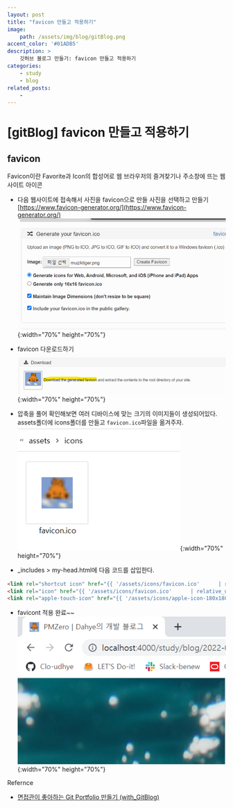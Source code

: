 ```yaml
---
layout: post
title: "favicon 만들고 적용하기"
image: 
    path: /assets/img/blog/gitBlog.png
accent_color: '#01ADB5'
description: >
    깃허브 블로그 만들기: favicon 만들고 적용하기
categories:
    - study
    - blog
related_posts:    
    -    
---
```

# [gitBlog] favicon 만들고 적용하기
## favicon 
Favicon이란 Favorite과 Icon의 합성어로 웹 브라우저의 즐겨찾기나 주소창에 뜨는 웹사이트 아이콘

- 다음 웹사이트에 접속해서 사진을 favicon으로 만들 사진을 선택하고 만들기
[https://www.favicon-generator.org/](https://www.favicon-generator.org/)
![favicon-generator](/assets/img/blog/favicon1.png){:width="70%" height="70%"}   

- favicon 다운로드하기
![favicon-generator](/assets/img/blog/favicon2.png){:width="70%" height="70%"}   

- 압축을 풀어 확인해보면 여러 디바이스에 맞는 크기의 이미지들이 생성되어있다.   
assets폴더에 icons폴더를 만들고 `favicon.ico`파일을 옮겨주자.  
![favicon](/assets/img/blog/favicon3.png){:width="70%" height="70%"}   

- _includes > my-head.html에 다음 코드를 삽입한다.   

```html
<link rel="shortcut icon" href="{{ '/assets/icons/favicon.ico'      | relative_url }}">
<link rel="icon" href="{{ '/assets/icons/favicon.ico'      | relative_url }}">
<link rel="apple-touch-icon" href="{{ '/assets/icons/apple-icon-180x180.png' | relative_url }}">
```

- favicont 적용 완료~~   
![favicon](/assets/img/blog/favicon4.png){:width="70%" height="70%"}   

Refernce
- [면접관이 좋아하는 Git Portfolio 만들기 (with_GitBlog)](https://projectlion.io/courses/technology/gitblog)